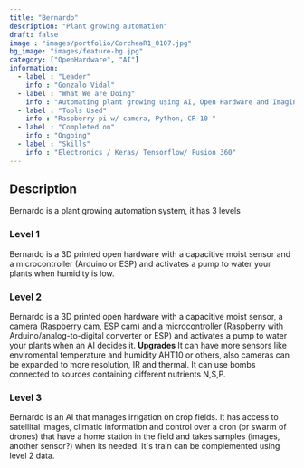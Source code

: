 ```yaml
---
title: "Bernardo"
description: "Plant growing automation"
draft: false
image : "images/portfolio/CorcheaR1_0107.jpg"
bg_image: "images/feature-bg.jpg"
category: ["OpenHardware", "AI"]
information:
  - label : "Leader"
    info : "Gonzalo Vidal"
  - label : "What We are Doing"
    info : "Automating plant growing using AI, Open Hardware and Imaging"
  - label : "Tools Used"
    info : "Raspberry pi w/ camera, Python, CR-10 "
  - label : "Completed on"
    info : "Ongoing"
  - label : "Skills"
    info : "Electronics / Keras/ Tensorflow/ Fusion 360"
---
```


## Description
Bernardo is a plant growing automation system, it has 3 levels

### Level 1
Bernardo is a 3D printed open hardware with a capacitive moist sensor and a microcontroller (Arduino or ESP) and activates a pump to water your plants when humidity is low.

### Level 2
Bernardo is a 3D printed open hardware with a capacitive moist sensor, a camera (Raspberry cam, ESP cam) and a microcontroller (Raspberry with Arduino/analog-to-digital converter or ESP) and activates a pump to water your plants when an AI decides it. **Upgrades** It can have more sensors like enviromental temperature and humidity AHT10 or others, also cameras can be expanded to more resolution, IR and thermal. It can use bombs connected to sources containing different nutrients N,S,P.

### Level 3
Bernardo is an AI that manages irrigation on crop fields. It has access to satellital images, climatic information and control over a dron (or swarm of drones) that have a home station in the field and takes samples (images, another sensor?) when its needed. It´s train can be complemented using level 2 data.

